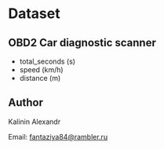 # Dataset

## OBD2 Car diagnostic scanner

 * total_seconds (s)
 * speed (km/h)
 * distance (m)

## Author

Kalinin Alexandr

Email: fantaziya84@rambler.ru
